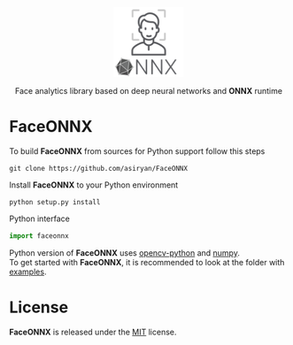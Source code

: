 <p align="center"><img width="25%" src="FaceONNX.png" /></p>
<p align="center"> Face analytics library based on deep neural networks and <b>ONNX</b> runtime </p>  

# FaceONNX
To build **FaceONNX** from sources for Python support follow this steps
```
git clone https://github.com/asiryan/FaceONNX
``` 
Install **FaceONNX** to your Python environment  
```
python setup.py install
```
Python interface  
```python
import faceonnx
```
Python version of **FaceONNX** uses [opencv-python](https://opencv.org/) and [numpy](https://numpy.org/).  
To get started with **FaceONNX**, it is recommended to look at the folder with [examples](examples).  

# License
**FaceONNX** is released under the [MIT](LICENSE) license.
